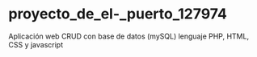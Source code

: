 # proyecto_de_el-_puerto_127974
Aplicación web CRUD con base de datos (mySQL) lenguaje PHP, HTML, CSS y javascript 

